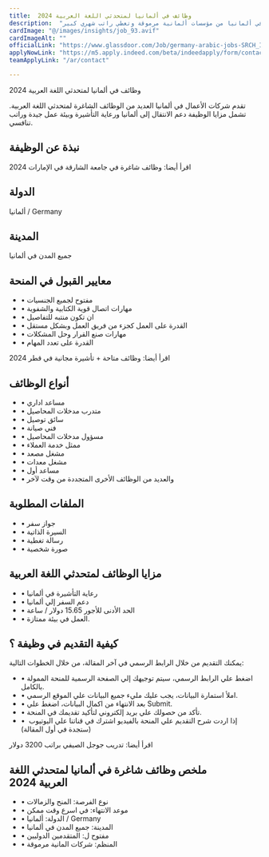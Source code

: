 ```yaml
---
title:  وظائف في ألمانيا لمتحدثي اللغة العربية 2024 
description:  "فرصة ذهبية للحصول علي وظائف لمتحدثي اللغة العربية والتي تؤمن تأشيرة مجانية في ألمانيا من مؤسسات ألمانية مرموقة وتعطي راتب شهري كبير." 
cardImage: "@/images/insights/job_93.avif" 
cardImageAlt: "" 
officialLink: "https://www.glassdoor.com/Job/germany-arabic-jobs-SRCH_IL.0,7_IN96_KO8,14.htm" 
applyNowLink: "https://m5.apply.indeed.com/beta/indeedapply/form/contact-info" 
teamApplyLink: "/ar/contact"

---
```


وظائف في ألمانيا لمتحدثي اللغة العربية 2024

تقدم شركات الأعمال في ألمانيا العديد من الوظائف الشاغرة لمتحدثي اللغة العربية. تشمل مزايا الوظيفة دعم الانتقال إلى ألمانيا ورعاية التأشيرة وبيئة عمل جيدة وراتب تنافسي.

## نبذة عن الوظيفة

اقرأ أيضا: وظائف شاغرة في جامعة الشارقة في الإمارات 2024

## الدولة

ألمانيا / Germany

## المدينة

جميع المدن في ألمانيا

## معايير القبول في المنحة

- • مفتوح لجميع الجنسيات
- • مهارات اتصال قوية الكتابية والشفوية
- • ان تكون منتبه للتفاصيل
- • القدرة على العمل كجزء من فريق العمل وبشكل مستقل
- • مهارات صنع القرار وحل المشكلات
- • القدرة على تعدد المهام

اقرأ أيضا: وظائف متاحة + تأشيرة مجانية في قطر 2024

## أنواع الوظائف

- • مساعد اداري
- • متدرب مدخلات المحاصيل
- • سائق توصيل
- • فني صيانة
- • مسؤول مدخلات المحاصيل
- • ممثل خدمة العملاء
- • مشغل مصعد
- • مشغل معدات
- • مساعد أول
- • والعديد من الوظائف الأخرى المتجددة من وقت لآخر

## الملفات المطلوبة

- • جواز سفر
- • السيرة الذاتية
- • رسالة تغطية
- • صورة شخصية

## مزايا الوظائف لمتحدثي اللغة العربية

- • رعاية التأشيرة في ألمانيا
- • دعم السفر إلي ألمانيا
- • الحد الأدنى للأجور 15.65 دولار / ساعة
- • العمل في بيئة ممتازة.

## كيفية التقديم في وظيفة ؟

يمكنك التقديم من خلال الرابط الرسمي في آخر المقالة، من خلال الخطوات التالية:

- • اضغط علي الرابط الرسمي، سيتم توجيهك إلي الصفحة الرسمية للمنحة الممولة بالكامل.
- • املأ استمارة البيانات، يجب عليك مليء جميع البيانات علي الموقع الرسمي.
- • بعد الانتهاء من اكمال البيانات، اضغط علي Submit.
- • تأكد من حصولك علي بريد إلكتروني لتأكيد تقديمك في المنحة.
- • إذا اردت شرح التقديم علي المنحة بالفيديو اشترك في قناتنا علي اليوتيوب  (ستجدة في أول المقالة)

اقرأ أيضا: تدريب جوجل الصيفي براتب 3200 دولار

## ملخص وظائف شاغرة في ألمانيا لمتحدثي اللغة العربية 2024

- • نوع الفرصة: المنح والزمالات
- • موعد الانتهاء: في اسرع وقت ممكن
- • الدولة: ألمانيا / Germany
- • المدينة: جميع المدن في ألمانيا
- • مفتوح ل: المتقدمين الدوليين
- • المنظم: شركات المانية مرموقة

